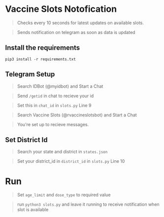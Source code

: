# Vaccine Slots Notofication

> Checks every 10 seconds for latest updates on available slots.

> Sends notification on telegram as soon as data is updated

## Install the requirements

`pip3 install -r requirements.txt`

## Telegram Setup

> Search IDBot (@myidbot) and Start a Chat

> Send `/getid` in chat to recieve your id

> Set this in `chat_id` in `slots.py` Line 9

> Search Vaccine Slots (@rvaccineslotsbot) and Start a Chat

> You're set up to recieve messages.

## Set District Id

> Search your state and district in `states.json`

> Set your district_id in `district_id` in `slots.py` Line 10

# Run

> Set `age_limit` and `dose_type` to required value

> run `python3 slots.py` and leave it running to receive notification when slot is available